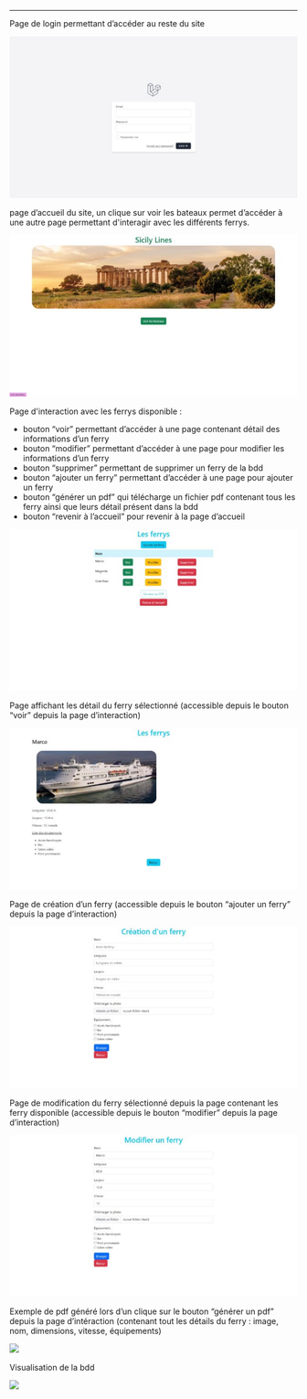 ************

Page de login permettant d’accéder au reste du site

![](readmefiles/Aspose.Words.8fed5b3f-673a-4464-aae7-145e4d4b954d.001.jpeg)

page d’accueil du site, un clique sur voir les bateaux permet d’accéder à une autre page permettant d'interagir avec les différents ferrys.

![](readmefiles/Aspose.Words.8fed5b3f-673a-4464-aae7-145e4d4b954d.002.jpeg)

Page d'interaction avec les ferrys disponible :

- bouton “voir” permettant d’accéder à une page contenant détail des informations d’un ferry
- bouton “modifier” permettant d’accéder à une page pour modifier les informations d’un ferry
- bouton “supprimer” permettant de supprimer un ferry de la bdd
- bouton “ajouter un ferry” permettant d’accéder à une page pour ajouter un ferry
- bouton “générer un pdf” qui télécharge un fichier pdf contenant tous les ferry ainsi que leurs détail présent dans la bdd
- bouton “revenir à l’accueil” pour revenir à la page d’accueil

![](readmefiles/Aspose.Words.8fed5b3f-673a-4464-aae7-145e4d4b954d.003.jpeg)

Page affichant les détail du ferry sélectionné (accessible depuis le bouton “voir” depuis la page d’interaction)

![](readmefiles/Aspose.Words.8fed5b3f-673a-4464-aae7-145e4d4b954d.004.jpeg)

Page de création d’un ferry (accessible depuis le bouton “ajouter un ferry” depuis la page d’interaction)

![](readmefiles/Aspose.Words.8fed5b3f-673a-4464-aae7-145e4d4b954d.005.jpeg)

Page de modification du ferry sélectionné depuis la page contenant les ferry disponible (accessible depuis le bouton “modifier” depuis la page d’interaction)

![](readmefiles/Aspose.Words.8fed5b3f-673a-4464-aae7-145e4d4b954d.006.jpeg)

Exemple de pdf généré lors d’un clique sur le bouton “générer un pdf” depuis la page d’intéraction (contenant tout les détails du ferry : image, nom, dimensions, vitesse, équipements)

![](Aspose.Words.8fed5b3f-673a-4464-aae7-145e4d4b954d.007.jpeg)

Visualisation de la bdd

![](Aspose.Words.8fed5b3f-673a-4464-aae7-145e4d4b954d.008.jpeg)
